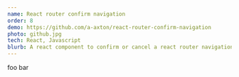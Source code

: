 ```yaml
---
name: React router confirm navigation
order: 8
demo: https://github.com/a-axton/react-router-confirm-navigation
photo: github.jpg
tech: React, Javascript
blurb: A react component to confirm or cancel a react router navigation event. Displays a custom component under a specified condition. Useful for asking a user to confirm leaving a page if there is unsaved work. I built this because react router only has capabilities to display a native alert box and doesn't allow for asnyc operations for the condition.
---
```

foo bar
